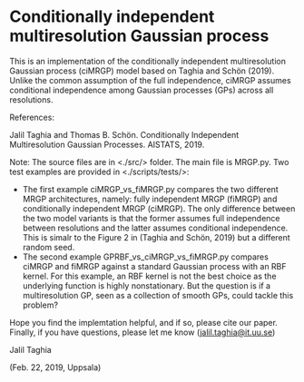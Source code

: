 # Conditionally independent multiresolution Gaussian process

This is an implementation of the conditionally independent multiresolution Gaussian process (ciMRGP) model based on Taghia and Schön (2019). Unlike the common assumption of the full independence, ciMRGP assumes conditional independence among Gaussian processes (GPs) across all resolutions. 

References:

Jalil Taghia and Thomas B. Schön. Conditionally Independent Multiresolution Gaussian Processes. AISTATS, 2019.

Note:
The source files are in <./src/> folder. The main file is MRGP.py. Two test examples are provided in <./scripts/tests/>: 
- The first example ciMRGP_vs_fiMRGP.py compares the two different MRGP architectures, namely: fully independent MRGP (fiMRGP) and conditionally independent MRGP (ciMRGP). The only difference between the two model variants is that the former assumes full independence between resolutions and the latter assumes conditional independence. This is simalr to the Figure 2 in (Taghia and Schön, 2019) but a different random seed. 
- The second example GPRBF_vs_ciMRGP_vs_fiMRGP.py compares ciMRGP and fiMRGP against a standard Gaussian process with an RBF kernel. For this example, an RBF kernel is not the best choice as the underlying function is highly nonstationary. But the question is if a multiresolution GP, seen as a collection of smooth GPs, could tackle this problem? 

Hope you find the implemtation helpful, and if so, please cite our paper. Finally, if you have questions, please let me know (jalil.taghia@it.uu.se) 

Jalil Taghia 

(Feb. 22, 2019, Uppsala)

